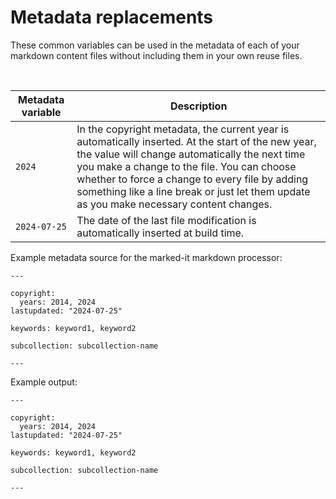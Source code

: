 <!--
# Copyright 2022, 2024 IBM Inc. All rights reserved
# SPDX-License-Identifier: Apache2.0
# Last updated: 2024-07-25
-->

# Metadata replacements
These common variables can be used in the metadata of each of your markdown content files without including them in your own reuse files.



<br />

|Metadata variable|Description|
|----------|-----------|
|`2024`|In the copyright metadata, the current year is automatically inserted. At the start of the new year, the value will change automatically the next time you make a change to the file. You can choose whether to force a change to every file by adding something like a line break or just let them update as you make necessary content changes.|
|`2024-07-25`|The date of the last file modification is automatically inserted at build time.|

Example metadata source for the marked-it markdown processor:
```
---

copyright:
  years: 2014, 2024
lastupdated: "2024-07-25"

keywords: keyword1, keyword2

subcollection: subcollection-name

---
```

Example output:
```
---

copyright:
  years: 2014, 2024
lastupdated: "2024-07-25"

keywords: keyword1, keyword2

subcollection: subcollection-name

---
```
